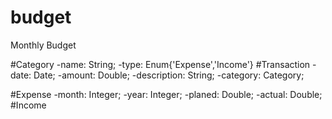 # budget
Monthly Budget

#Category
-name: String;
-type: Enum{'Expense','Income'}
#Transaction
-date: Date;
-amount: Double;
-description: String;
-category: Category;

#Expense
-month: Integer;
-year: Integer;
-planed: Double;
-actual: Double;
#Income
